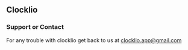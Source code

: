 ## Clocklio	

### Support or Contact

For any trouble with clocklio get back to us at clocklio.app@gmail.com
